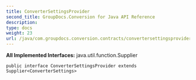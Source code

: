 ```yaml
---
title: ConverterSettingsProvider
second_title: GroupDocs.Conversion for Java API Reference
description: 
type: docs
weight: 23
url: /java/com.groupdocs.conversion.contracts/convertersettingsprovider/
---
```

**All Implemented Interfaces:**
java.util.function.Supplier
```
public interface ConverterSettingsProvider extends Supplier<ConverterSettings>
```
